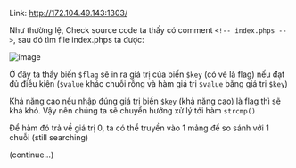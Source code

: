 Link: http://172.104.49.143:1303/

Như thường lệ, Check source code ta thấy có comment `<!-- index.phps -->`, sau đó tìm file index.phps ta được: 

![image](https://user-images.githubusercontent.com/72268643/150095612-26fcf83c-d976-4588-803b-168aa1ada966.png)

Ở đây ta thấy biến `$flag` sẽ in ra giá trị của biến `$key` (có vẻ là flag) nếu đạt đủ điều kiện (`$value` khác chuỗi rỗng và hàm giá trị `$value` bằng giá trị `$key`)

Khả năng cao nếu nhập đúng giá trị biến `$key` (khả năng cao) là flag thì sẽ khá khó. Vậy nên chúng ta sẽ chuyển hướng xử lý tới hàm `strcmp()`

Để hàm đó trả về giá trị 0, ta có thể truyền vào 1 mảng để so sánh với 1 chuỗi (still searching)

(continue...)
